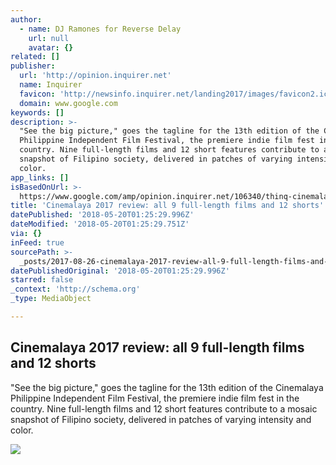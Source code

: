 ```yaml
---
author:
  - name: DJ Ramones for Reverse Delay
    url: null
    avatar: {}
related: []
publisher:
  url: 'http://opinion.inquirer.net'
  name: Inquirer
  favicon: 'http://newsinfo.inquirer.net/landing2017/images/favicon2.ico'
  domain: www.google.com
keywords: []
description: >-
  "See the big picture," goes the tagline for the 13th edition of the Cinemalaya
  Philippine Independent Film Festival, the premiere indie film fest in the
  country. Nine full-length films and 12 short features contribute to a mosaic
  snapshot of Filipino society, delivered in patches of varying intensity and
  color.
app_links: []
isBasedOnUrl: >-
  https://www.google.com/amp/opinion.inquirer.net/106340/thinq-cinemalaya-2017-reviews/amp
title: 'Cinemalaya 2017 review: all 9 full-length films and 12 shorts'
datePublished: '2018-05-20T01:25:29.996Z'
dateModified: '2018-05-20T01:25:29.751Z'
via: {}
inFeed: true
sourcePath: >-
  _posts/2017-08-26-cinemalaya-2017-review-all-9-full-length-films-and-12-short.md
datePublishedOriginal: '2018-05-20T01:25:29.996Z'
starred: false
_context: 'http://schema.org'
_type: MediaObject

---
```

<article style=""><h1>Cinemalaya 2017 review: all 9 full-length films and 12 shorts</h1><p>"See the big picture," goes the tagline for the 13th edition of the Cinemalaya Philippine Independent Film Festival, the premiere indie film fest in the country. Nine full-length films and 12 short features contribute to a mosaic snapshot of Filipino society, delivered in patches of varying intensity and color.</p><img src="http://opinion.inquirer.net/files/2017/08/cinemalaya-logo.jpg" /></article>